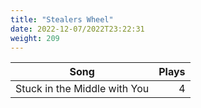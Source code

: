 ```yaml
---
title: "Stealers Wheel"
date: 2022-12-07/2022T23:22:31
weight: 209
---
```




 Song | Plays 
----- | -----:
Stuck in the Middle with You | 4
